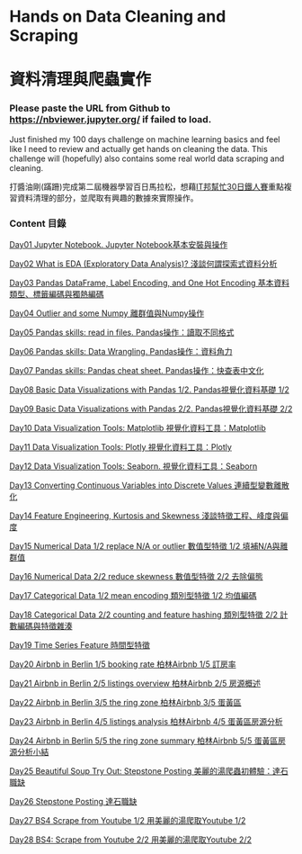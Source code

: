 # Hands on Data Cleaning and Scraping 
# 資料清理與爬蟲實作

### Please paste the URL from Github to https://nbviewer.jupyter.org/ if failed to load.

Just finished my 100 days challenge on machine learning basics and feel like I need to review and actually get hands on cleaning the data. This challenge will (hopefully) also contains some real world data scraping and cleaning.

打醬油剛(蹣跚)完成第二屆機器學習百日馬拉松，想藉<a href="https://ithelp.ithome.com.tw/users/20119709/ironman/2270">IT邦幫忙30日鐵人賽</a>重點複習資料清理的部分，並爬取有興趣的數據來實際操作。

### Content 目錄
<a href="https://github.com/tgnco1218/Data-Cleaning-and-Scraping-30Days/blob/master/Day01_Jupyter_Notebook/Day01%20Jupyter%20Notebook%20Jupyter%20Notebook%E5%9F%BA%E6%9C%AC%E5%AE%89%E8%A3%9D%E8%88%87%E6%93%8D%E4%BD%9C.ipynb">Day01 Jupyter Notebook. Jupyter Notebook基本安裝與操作</a>

<a href="https://github.com/tgnco1218/Data-Cleaning-and-Scraping-30Days/blob/master/Day02_What_is_EDA/Day02%20What%20is%20EDA%20(Exploratory%20Data%20Analysis)%20%E6%B7%BA%E8%AB%87%E4%BD%95%E8%AC%82%E6%8E%A2%E7%B4%A2%E5%BC%8F%E8%B3%87%E6%96%99%E5%88%86%E6%9E%90.ipynb">Day02 What is EDA (Exploratory Data Analysis)? 淺談何謂探索式資料分析</a>

<a href="https://github.com/tgnco1218/Data-Cleaning-and-Scraping-30Days/blob/master/Day03_Pandas_DataFrame_Label_Encoding_and_One_Hot_Encoding/Day03%20Pandas%20DataFrame%2C%20Label%20Encoding%20and%20One%20Hot%20Encoding.ipynb">Day03 Pandas DataFrame, Label Encoding, and One Hot Encoding 基本資料類型、標籤編碼與獨熱編碼</a>

<a href="https://github.com/tgnco1218/Data-Cleaning-and-Scraping-30Days/blob/master/Day04_Outlier_and_some_Numpy/Day04%20Outlier%20and%20some%20Numpy%20%E9%9B%A2%E7%BE%A4%E5%80%BC%E8%88%87Numpy%E6%93%8D%E4%BD%9C.ipynb">Day04 Outlier and some Numpy 離群值與Numpy操作</a>

<a href="https://github.com/tgnco1218/Data-Cleaning-and-Scraping-30Days/blob/master/Day05_Pandas_Read_in_Files/Day05%20Pandas%20skills%20read%20in%20files%20Pandas%E8%AE%80%E5%8F%96%E4%B8%8D%E5%90%8C%E6%A0%BC%E5%BC%8F.ipynb">Day05 Pandas skills: read in files. Pandas操作：讀取不同格式</a>

<a href="https://github.com/tgnco1218/Data-Cleaning-and-Scraping-30Days/blob/master/Day06_Data_Wrangling_Pandas/Day06%20Pandas%20skills_Data%20Wrangling.ipynb">Day06 Pandas skills: Data Wrangling. Pandas操作：資料角力</a>

<a href="https://github.com/tgnco1218/Data-Cleaning-and-Scraping-30Days/blob/master/Day07_Pandas_Cheat_Sheet_Translation/Day07%20Pandas%20skills%20Pandas%20cheat%20sheet%20.ipynb">Day07 Pandas skills: Pandas cheat sheet. Pandas操作：快查表中文化</a>

<a href="https://github.com/tgnco1218/Data-Cleaning-and-Scraping-30Days/blob/master/Day08_Data_Visualization_with_Pandas/Day08%20Basic%20Data%20Visualizations%20with%20Pandas%201of2.ipynb">Day08 Basic Data Visualizations with Pandas 1/2. Pandas視覺化資料基礎 1/2</a>

<a href="https://github.com/tgnco1218/Data-Cleaning-and-Scraping-30Days/blob/master/Day09_Data_Visualization_with_Pandas/Day09%20Basic%20Data%20Visualizations%20with%20Pandas%202of2.ipynb">Day09 Basic Data Visualizations with Pandas 2/2. Pandas視覺化資料基礎 2/2</a>

<a href="https://github.com/tgnco1218/Data-Cleaning-and-Scraping-30Days/blob/master/Day10_Data_Visualization_Tools_Matplotlib/Day10%20Data%20Visualization%20Tools%20Matplotlib.ipynb">Day10 Data Visualization Tools: Matplotlib 視覺化資料工具：Matplotlib</a>

<a href="https://github.com/tgnco1218/Data-Cleaning-and-Scraping-30Days/blob/master/Day11_Data_Visualization_Tools_Plotly/Day11%20Data%20Visualization%20Tools%20Plotly.ipynb">Day11 Data Visualization Tools: Plotly 視覺化資料工具：Plotly</a>

<a href="https://github.com/tgnco1218/Data-Cleaning-and-Scraping-30Days/blob/master/Day12_Data_Visualization_Tools_Seaborn/Day12%20Data%20Visualization%20Tools%20Seaborn.ipynb">Day12 Data Visualization Tools: Seaborn. 視覺化資料工具：Seaborn</a>

<a href="https://github.com/tgnco1218/Data-Cleaning-and-Scraping-30Days/blob/master/Day13_Converting_Continuous_Variable_into_Discrete_Values/Day13%20Converting%20Continuous%20Variables%20into%20Discrete%20Values.ipynb">Day13 Converting Continuous Variables into Discrete Values 連續型變數離散化</a>

<a href="https://github.com/tgnco1218/Data-Cleaning-and-Scraping-30Days/blob/master/Day14_Feature_Engineering_Kurtosis_and_Skewness/Day14%20Feature%20Engineering%20Kurtosis%20and%20Skewness%20.ipynb">Day14 Feature Engineering, Kurtosis and Skewness 淺談特徵工程、峰度與偏度</a>

<a href="https://github.com/tgnco1218/Data-Cleaning-and-Scraping-30Days/blob/master/Day15_Numerical_Data_1of2_replace_NA_or_outlier/Day15%20Numerical%20Data%201of2%20replace%20NA%20or%20outlier.ipynb">Day15 Numerical Data 1/2 replace N/A or outlier  數值型特徵 1/2 填補N/A與離群值</a>

<a href="https://github.com/tgnco1218/Data-Cleaning-and-Scraping-30Days/blob/master/Day16_Numerical_Data_2of2_reduce_skewness/Day16%20Numerical%20Data%202of2%20reduce%20skewness%20.ipynb">Day16 Numerical Data 2/2 reduce skewness 數值型特徵 2/2 去除偏態</a>

<a href="https://github.com/tgnco1218/Data-Cleaning-and-Scraping-30Days/blob/master/Day17_Categorical_Data_1of2_mean_encoding/Day17%20Categorical%20Data%201of2%20mean%20encoding.ipynb">Day17 Categorical Data 1/2 mean encoding 類別型特徵 1/2 均值編碼</a>

<a href="https://github.com/tgnco1218/Data-Cleaning-and-Scraping-30Days/blob/master/Day18_Categorical_Data_2of2_counting_and_feature_hashing/Day18%20Categorical%20Data%202of2%20counting%20and%20feature%20hashing.ipynb">Day18 Categorical Data 2/2 counting and feature hashing 類別型特徵 2/2 計數編碼與特徵雜湊</a>

<a href="https://github.com/tgnco1218/Data-Cleaning-and-Scraping-30Days/blob/master/Day19_Time_Series_Feature/Day19%20Time%20Series%20Feature.ipynb">Day19 Time Series Feature 時間型特徵</a>

<a href="https://github.com/tgnco1218/Data-Cleaning-and-Scraping-30Days/blob/master/Day20_Airbnb_%20in_Berlin_1of5_booking_rate/Day20%20Airbnb%20in%20Berlin%201of5%20booking%20rate.ipynb">Day20 Airbnb in Berlin 1/5 booking rate 柏林Airbnb 1/5 訂房率</a>

<a href="https://github.com/tgnco1218/Data-Cleaning-and-Scraping-30Days/blob/master/Day21_Airbnb_in_Berlin_2of5_listings_overview/Day21%20Airbnb%20in%20Berlin%202of5%20listings%20overview.ipynb">Day21 Airbnb in Berlin 2/5 listings overview 柏林Airbnb 2/5 房源概述</a>

<a href="https://github.com/tgnco1218/Data-Cleaning-and-Scraping-30Days/blob/master/Day22_Airbnb_in_Berlin_3of5_the_ring_zone/Day22%20Airbnb%20in%20Berlin%203of5%20the%20ring%20zone%20.ipynb">Day22 Airbnb in Berlin 3/5 the ring zone 柏林Airbnb 3/5 蛋黃區</a>

<a href="https://github.com/tgnco1218/Data-Cleaning-and-Scraping-30Days/blob/master/Day23_Airbnb_in_Berlin_4of5_listings_analysis/Day23%20Airbnb%20in%20Berlin%204of5%20listings%20analysis.ipynb">Day23 Airbnb in Berlin 4/5 listings analysis 柏林Airbnb 4/5 蛋黃區房源分析</a>

<a href="https://github.com/tgnco1218/Data-Cleaning-and-Scraping-30Days/blob/master/Day24_Airbnb_in_Berlin_5of5_the_ring_zone_summary/Day24%20Airbnb%20in%20Berlin%205of5%20the%20ring%20zone%20summary.ipynb">Day24 Airbnb in Berlin 5/5 the ring zone summary 柏林Airbnb 5/5 蛋黃區房源分析小結</a>

<a href="https://github.com/tgnco1218/Data-Cleaning-and-Scraping-30Days/blob/master/Day25_Beautiful_Soup_Try_Out_Stepstone_Posting/Day25%20Beautiful%20Soup%20Try%20Out%20Stepstone%20Posting.ipynb">Day25 Beautiful Soup Try Out: Stepstone Posting 美麗的湯爬蟲初體驗：達石職缺</a>

<a href="https://github.com/tgnco1218/Data-Cleaning-and-Scraping-30Days/blob/master/Day26_Stepstone_Posting/Day26%20Stepstone%20Posting.ipynb">Day26 Stepstone Posting 達石職缺</a>

<a href="https://github.com/tgnco1218/Data-Cleaning-and-Scraping-30Days/blob/master/Day27_BS4_Scrape_from_Youtube_1of2/Day27%20BS4%20Scrape%20from%20Youtube%201of2%20.ipynb">Day27 BS4 Scrape from Youtube 1/2 用美麗的湯爬取Youtube 1/2</a>

<a href="https://github.com/tgnco1218/Data-Cleaning-and-Scraping-30Days/blob/master/Day28_BS4_Scrape_from_Youtube_2of2/Day28%20BS4%20Scrape%20from%20Youtube%202of2.ipynb">Day28 BS4: Scrape from Youtube 2/2 用美麗的湯爬取Youtube 2/2</a>
